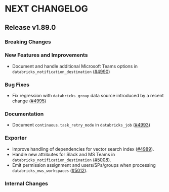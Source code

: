 # NEXT CHANGELOG

## Release v1.89.0

### Breaking Changes

### New Features and Improvements

* Document and handle additional Microsoft Teams options in `databricks_notification_destination` ([#4990](https://github.com/databricks/terraform-provider-databricks/pull/4990))

### Bug Fixes

* Fix regression with `databricks_group` data source introduced by a recent change ([#4995](https://github.com/databricks/terraform-provider-databricks/pull/4995))

### Documentation

* Document `continuous.task_retry_mode` in `databricks_job` ([#4993](https://github.com/databricks/terraform-provider-databricks/pull/4993))

### Exporter

* Improve handling of dependencies for vector search index ([#4989](https://github.com/databricks/terraform-provider-databricks/pull/4989)).
* Handle new attributes for Slack and MS Teams in `databricks_notification_destination` ([#5008](https://github.com/databricks/terraform-provider-databricks/pull/5008)).
* Emit permission assignment and users/SPs/groups when processing `databricks_mws_workspaces` ([#5012](https://github.com/databricks/terraform-provider-databricks/pull/5012)).

### Internal Changes
